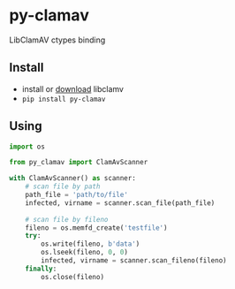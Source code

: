 # py-clamav

LibClamAV ctypes binding

## Install

- install or [download](https://www.clamav.net/downloads) libclamv
- `pip install py-clamav`

## Using

```python
import os

from py_clamav import ClamAvScanner

with ClamAvScanner() as scanner:
    # scan file by path
    path_file = 'path/to/file'
    infected, virname = scanner.scan_file(path_file)
    
    # scan file by fileno
    fileno = os.memfd_create('testfile')
    try:
        os.write(fileno, b'data')
        os.lseek(fileno, 0, 0)
        infected, virname = scanner.scan_fileno(fileno)
    finally:
        os.close(fileno)
```
